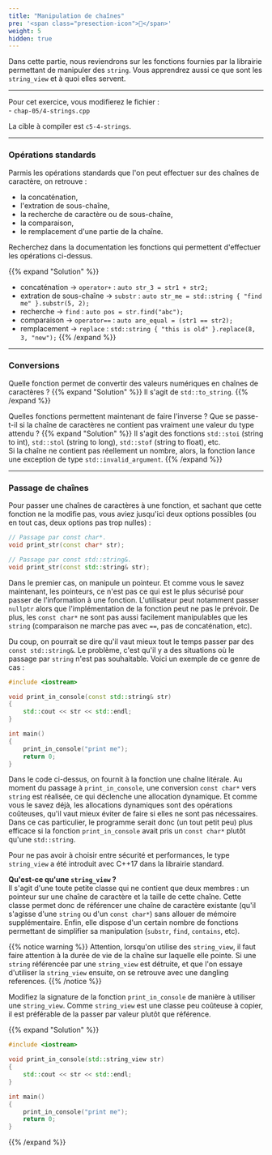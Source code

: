 ```yaml
---
title: "Manipulation de chaînes"
pre: '<span class="presection-icon">🔗</span>'
weight: 5
hidden: true
---
```


Dans cette partie, nous reviendrons sur les fonctions fournies par la librairie permettant de manipuler des `string`. Vous apprendrez aussi ce que sont les `string_view` et à quoi elles servent.

---

Pour cet exercice, vous modifierez le fichier :\
\- `chap-05/4-strings.cpp`

La cible à compiler est `c5-4-strings`.

---

### Opérations standards

Parmis les opérations standards que l'on peut effectuer sur des chaînes de caractère, on retrouve :
- la concaténation,
- l'extration de sous-chaîne,
- la recherche de caractère ou de sous-chaîne,
- la comparaison,
- le remplacement d'une partie de la chaîne.

Recherchez dans la documentation les fonctions qui permettent d'effectuer les opérations ci-dessus.

{{% expand "Solution" %}}
- concaténation -> `operator+` : `auto str_3 = str1 + str2;`
- extration de sous-chaîne -> `substr` : `auto str_me = std::string { "find me" }.substr(5, 2);`
- recherche -> `find` : `auto pos = str.find("abc");`
- comparaison -> `operator==` : `auto are_equal = (str1 == str2);`
- remplacement -> `replace` : `std::string { "this is old" }.replace(8, 3, "new");`
{{% /expand %}}

---

### Conversions

Quelle fonction permet de convertir des valeurs numériques en chaînes de caractères ?
{{% expand "Solution" %}}
Il s'agit de `std::to_string`.
{{% /expand %}}

Quelles fonctions permettent maintenant de faire l'inverse ? Que se passe-t-il si la chaîne de caractères ne contient pas vraiment une valeur du type attendu ?
{{% expand "Solution" %}}
Il s'agit des fonctions `std::stoi` (string to int), `std::stol` (string to long), `std::stof` (string to float), etc.\
Si la chaîne ne contient pas réellement un nombre, alors, la fonction lance une exception de type `std::invalid_argument`.
{{% /expand %}}

---

### Passage de chaînes

Pour passer une chaînes de caractères à une fonction, et sachant que cette fonction ne la modifie pas, vous aviez jusqu'ici deux options possibles (ou en tout cas, deux options pas trop nulles) :
```cpp
// Passage par const char*.
void print_str(const char* str);

// Passage par const std::string&.
void print_str(const std::string& str);
```

Dans le premier cas, on manipule un pointeur. Et comme vous le savez maintenant, les pointeurs, ce n'est pas ce qui est le plus sécurisé pour passer de l'information à une fonction. L'utilisateur peut notamment passer `nullptr` alors que l'implémentation de la fonction peut ne pas le prévoir. De plus, les `const char*` ne sont pas aussi facilement manipulables que les `string` (comparaison ne marche pas avec `==`, pas de concaténation, etc).

Du coup, on pourrait se dire qu'il vaut mieux tout le temps passer par des `const std::string&`. Le problème, c'est qu'il y a des situations où le passage par `string` n'est pas souhaitable. Voici un exemple de ce genre de cas :
```cpp
#include <iostream>

void print_in_console(const std::string& str)
{
    std::cout << str << std::endl;
}

int main()
{
    print_in_console("print me");
    return 0;
}
```

Dans le code ci-dessus, on fournit à la fonction une chaîne litérale. Au moment du passage à `print_in_console`, une conversion `const char*` vers `string` est réalisée, ce qui déclenche une allocation dynamique. Et comme vous le savez déjà, les allocations dynamiques sont des opérations coûteuses, qu'il vaut mieux éviter de faire si elles ne sont pas nécessaires. Dans ce cas particulier, le programme serait donc (un tout petit peu) plus efficace si la fonction `print_in_console` avait pris un `const char*` plutôt qu'une `std::string`.

Pour ne pas avoir à choisir entre sécurité et performances, le type `string_view` a été introduit avec C++17 dans la librairie standard.

**Qu'est-ce qu'une `string_view` ?**\
Il s'agit d'une toute petite classe qui ne contient que deux membres : un pointeur sur une chaîne de caractère et la taille de cette chaîne. Cette classe permet donc de référencer une chaîne de caractère existante (qu'il s'agisse d'une `string` ou d'un `const char*`) sans allouer de mémoire supplémentaire. Enfin, elle dispose d'un certain nombre de fonctions permettant de simplifier sa manipulation (`substr`, `find`, `contains`, etc). 

{{% notice warning %}}
Attention, lorsqu'on utilise des `string_view`, il faut faire attention à la durée de vie de la chaîne sur laquelle elle pointe.
Si une `string` référencée par une `string_view` est détruite, et que l'on essaye d'utiliser la `string_view` ensuite, on se retrouve avec une dangling references.
{{% /notice %}}

Modifiez la signature de la fonction `print_in_console` de manière à utiliser une `string_view`. Comme `string_view` est une classe peu coûteuse à copier, il est préférable de la passer par valeur plutôt que référence.

{{% expand "Solution" %}}
```cpp
#include <iostream>

void print_in_console(std::string_view str)
{
    std::cout << str << std::endl;
}

int main()
{
    print_in_console("print me");
    return 0;
}
```
{{% /expand %}}


